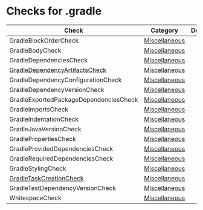 # Checks for .gradle

Check | Category | Description
----- | -------- | -----------
GradleBlockOrderCheck | [Miscellaneous](src/main/resources/documentation/miscellaneous_checks.markdown#miscellaneous-checks) | |
GradleBodyCheck | [Miscellaneous](src/main/resources/documentation/miscellaneous_checks.markdown#miscellaneous-checks) | |
GradleDependenciesCheck | [Miscellaneous](src/main/resources/documentation/miscellaneous_checks.markdown#miscellaneous-checks) | |
[GradleDependencyArtifactsCheck](checks/gradle_dependency_artifacts_check.markdown#gradledependencyartifactscheck) | [Miscellaneous](src/main/resources/documentation/miscellaneous_checks.markdown#miscellaneous-checks) | |
GradleDependencyConfigurationCheck | [Miscellaneous](src/main/resources/documentation/miscellaneous_checks.markdown#miscellaneous-checks) | |
GradleDependencyVersionCheck | [Miscellaneous](src/main/resources/documentation/miscellaneous_checks.markdown#miscellaneous-checks) | |
GradleExportedPackageDependenciesCheck | [Miscellaneous](src/main/resources/documentation/miscellaneous_checks.markdown#miscellaneous-checks) | |
GradleImportsCheck | [Miscellaneous](src/main/resources/documentation/miscellaneous_checks.markdown#miscellaneous-checks) | |
GradleIndentationCheck | [Miscellaneous](src/main/resources/documentation/miscellaneous_checks.markdown#miscellaneous-checks) | |
GradleJavaVersionCheck | [Miscellaneous](src/main/resources/documentation/miscellaneous_checks.markdown#miscellaneous-checks) | |
GradlePropertiesCheck | [Miscellaneous](src/main/resources/documentation/miscellaneous_checks.markdown#miscellaneous-checks) | |
GradleProvidedDependenciesCheck | [Miscellaneous](src/main/resources/documentation/miscellaneous_checks.markdown#miscellaneous-checks) | |
GradleRequiredDependenciesCheck | [Miscellaneous](src/main/resources/documentation/miscellaneous_checks.markdown#miscellaneous-checks) | |
GradleStylingCheck | [Miscellaneous](src/main/resources/documentation/miscellaneous_checks.markdown#miscellaneous-checks) | |
[GradleTaskCreationCheck](checks/gradle_task_creation_check.markdown#gradletaskcreationcheck) | [Miscellaneous](src/main/resources/documentation/miscellaneous_checks.markdown#miscellaneous-checks) | |
GradleTestDependencyVersionCheck | [Miscellaneous](src/main/resources/documentation/miscellaneous_checks.markdown#miscellaneous-checks) | |
WhitespaceCheck | [Miscellaneous](src/main/resources/documentation/miscellaneous_checks.markdown#miscellaneous-checks) | |
